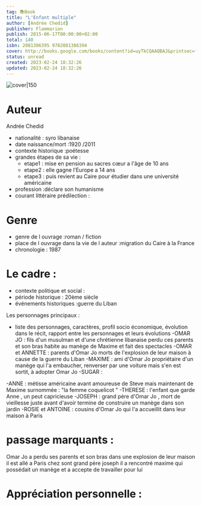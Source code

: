 ```yaml
---
tag: 📚Book
title: "L'Enfant multiple"
author: [Andrée Chedid]
publisher: Flammarion
publish: 2015-06-17T00:00:00+02:00
total: 140
isbn: 2081306395 9782081306394
cover: http://books.google.com/books/content?id=uyTkCQAAQBAJ&printsec=frontcover&img=1&zoom=1&edge=curl&source=gbs_api
status: unread
created: 2023-02-24 18:32:26
updated: 2023-02-24 18:32:26
---
```


![cover|150](http://books.google.com/books/content?id=uyTkCQAAQBAJ&printsec=frontcover&img=1&zoom=1&edge=curl&source=gbs_api)



# Auteur
Andrée Chedid
- nationalité : syro libanaise
- date naissance/mort :1920 /2011
- contexte historique :poétesse
- grandes étapes de sa vie :
	- etape1 : mise en pension au sacres cœur a l'âge de 10 ans 
	- etape2 : elle gagne l’Europe a 14 ans
	- etape3 : puis revient au Caire pour étudier dans une université américaine
- profession :déclare son humanisme 
- courant littéraire prédilection : 

# Genre 
- genre de l ouvrage :roman / fiction
- place de l ouvrage dans la vie de l auteur :migration du Caire à la France
- chronologie : 1987

# Le cadre :
- contexte politique et social :
- période historique : 20ème siècle 
- événements historiques :guerre du Liban 


 Les personnages principaux :

- liste des personnages, caractères, profil socio économique, évolution dans le récit, rapport entre les personnages et leurs évolutions
-OMAR JO : 
fils d'un musulman et d'une chrétienne libanaise perdu ces parents et son bras habite au manège de Maxime et fait des spectacles
-OMAR et ANNETTE :
parents d'Omar Jo morts de l'explosion de leur maison à cause de la guerre du Liban 
-MAXIME :
ami d'Omar Jo propriétaire d'un manège qui l'a embaucher, renverser par une voiture mais s'en est sortit, à adopter Omar Jo
-SUGAR : 

-ANNE :
métisse américaine avant amoureuse de Steve mais maintenant de Maxime surnommée :  "la femme coquelicot "
-THERESE : 
l'enfant que garde Anne , un peut capricieuse 
-JOSEPH :
grand père d'Omar Jo , mort de vieillesse juste avant d'avoir termine de construire un manège dans son jardin 
-ROSIE et ANTOINE : 
cousins d'Omar Jo qui l'a accueillit dans leur maison à Paris 




# passage marquants :
Omar Jo a perdu ses parents et son bras dans une explosion de leur maison 
il est allé a Paris chez sont grand père joseph 
 il a rencontré maxime qui  possédait un manège et a accepte de travailler pour lui  
 




# Appréciation personnelle :